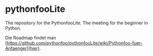 # pythonfooLite
The repository for the PythonfooLite. The meeting for the beginner in Python.

Die Roadmap findet man [https://github.com/pythonfoo/pythonfooLite/wiki/Pythonfoo-fuer-Anfaenger](hier).
